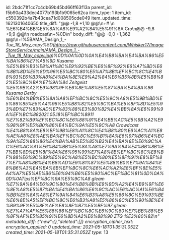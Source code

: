 id: 2bdc71f1cc7c4db69b45bd66ff63f13a
parent_id: f5b90a433dec4077b193b1b9065e62ca
item_type: 1
item_id: c550392b4a7b43cea71d008505cde049
item_updated_time: 1621301640650
title_diff: "@@ -1,8 +1,10 @@\\n+# \\n %E6%B4%BB%E5%8A%A8%E9%A2%84%E5%91%8A Cro\\n@@ -9,8 +9,9 @@\\n roadcast\\n+%0D\\n"
body_diff: "@@ -0,0 +1,362 @@\\n+!%5BAMA_Design_1_-_Tue_18_May_copy%5D(https://raw.githubusercontent.com/Whisker17/ImageStoreService/main/AMA_Design_1_-_Tue_18_May_copy.jpg)%0D%0A%0D%0A%E4%B8%BA%E4%BA%86%E5%BA%86%E7%A5%9D Kusama %E5%B9%B3%E8%A1%8C%E9%93%BE%E6%8F%92%E6%A7%BD%E6%8B%8D%E5%8D%96%E5%BC%80%E5%A7%8B%EF%BC%8C%E4%B8%93%E6%B3%A8%E4%BA%8E%E9%A2%84%E6%B5%8B%E5%B8%82%E5%9C%BA%E7%9A%84 Zeitgeist %E5%9B%A2%E9%98%9F%E6%8E%A8%E5%87%BA%E4%BA%86 Kusama Derby %E6%B4%BB%E5%8A%A8%EF%BC%8C%E5%9C%A8%E5%9B%BD%E5%86%85%E5%A4%96%E5%B8%82%E5%9C%BA%E5%8F%8D%E5%93%8D%E7%83%AD%E7%83%88%E3%80%82%E4%BB%8A%E6%99%9A%EF%BC%882021.05.18%EF%BC%8911 %E7%82%B9%EF%BC%8C%E6%88%91%E4%BB%AC%E5%9B%A2%E9%98%9F%E5%B0%86%E4%BC%9A%E5%9C%A8 Crowdcast %E4%B8%8A%E8%BF%9B%E8%A1%8C%E4%B8%80%E6%AC%A1%E8%AE%A8%E8%AE%BA%EF%BC%8C%E5%B1%8A%E6%97%B6%E4%BC%9A%E5%88%86%E4%BA%AB%E5%85%B3%E4%BA%8E%E6%9C%AC%E6%AC%A1%E6%B4%BB%E5%8A%A8%E7%9A%84%E4%BB%8B%E7%BB%8D%E5%8F%8A%E6%95%99%E7%A8%8B%EF%BC%8C%E8%BF%98%E6%9C%89%E5%9C%A8%E5%BC%80%E5%8F%91%E8%BF%87%E7%A8%8B%E4%B8%AD%E9%81%87%E5%88%B0%E7%9A%84%E8%B6%A3%E4%BA%8B%EF%BC%8C%E6%AC%A2%E8%BF%8E%E5%A4%A7%E5%AE%B6%E6%94%B6%E5%90%AC%EF%BC%81%0D%0A%0D%0ATips%EF%BC%9A%E5%9C%A8 gleam %E7%9A%84%E6%9C%80%E4%B8%8B%E9%9D%A2%E4%B9%9F%E6%8E%A8%E5%87%BA%E4%BA%86%E6%9C%AC%E6%AC%A1%E6%B4%BB%E5%8A%A8%E7%9A%84%E6%B3%A8%E5%86%8C%E9%93%BE%E6%8E%A5%EF%BC%8C%E6%B3%A8%E5%86%8C%E5%90%8E%E4%B9%9F%E5%8F%AF%E8%8E%B7%E5%BE%97 gleam %E7%A7%AF%E5%88%86%EF%BC%8C%E6%9C%80%E7%BB%88%E5%8F%AF%E5%85%91%E6%8D%A2%E6%88%90 ZTG %E3%80%82\\n"
metadata_diff: {"new":{},"deleted":[]}
encryption_cipher_text: 
encryption_applied: 0
updated_time: 2021-05-18T01:35:31.052Z
created_time: 2021-05-18T01:35:31.052Z
type_: 13